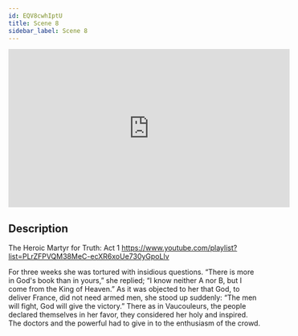 ```yaml
---
id: EQV8cwhIptU
title: Scene 8
sidebar_label: Scene 8
---
```


<iframe
  width="560"
  height="315"
  src="https://www.youtube.com/embed/EQV8cwhIptU"
  title="YouTube video player"
  frameborder="0"
  allow="accelerometer; autoplay; clipboard-write; encrypted-media; gyroscope; picture-in-picture; web-share"
  referrerpolicy="strict-origin-when-cross-origin"
  allowfullscreen
></iframe>

## Description

The Heroic Martyr for Truth: Act 1 
https://www.youtube.com/playlist?list=PLrZFPVQM38MeC-ecXR6xoUe730yGpoLlv 

For three weeks she was tortured with insidious questions.
“There is more in God's book than in yours,” she replied; “I know neither A nor B, but I come from the King of Heaven.”
As it was objected to her that God, to deliver France, did not need armed men, she stood up suddenly:
“The men will fight, God will give the victory.”
There as in Vaucouleurs, the people declared themselves in her favor, they considered her holy and inspired. The doctors and the powerful had to give in to the enthusiasm of the crowd.
